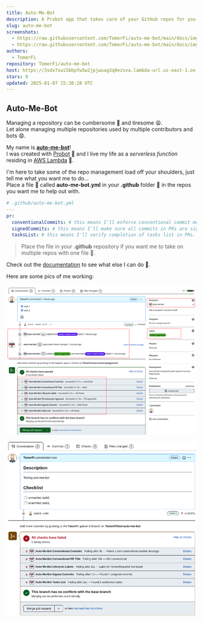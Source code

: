 ```yaml
---
title: Auto-Me-Bot
description: A Probot app that takes care of your GitHub repos for you
slug: auto-me-bot
screenshots:
  - https://raw.githubusercontent.com/TomerFi/auto-me-bot/main/docs/img/all-handlers-success.png
  - https://raw.githubusercontent.com/TomerFi/auto-me-bot/main/docs/img/all-handlers-fail.png
authors:
  - TomerFi
repository: TomerFi/auto-me-bot
host: https://3sdx7swi5bbpfw5w2jpjwuag3q0ezsva.lambda-url.us-east-1.on.aws/
stars: 9
updated: 2025-01-07 15:38:28 UTC
---
```


## Auto-Me-Bot

Managing a repository can be cumbersome :construction_worker: and tiresome :tired_face:.</br>
Let alone managing multiple repositories used by multiple contributors and bots :anguished:.

My name is [**auto-me-bot**][auto-me-bot-app]!</br>
I was created with [Probot][probot-pages] :robot: and I live my life as a _serverless function_ residing in [AWS Lambda][aws-lambda] :floppy_disk:.

I'm here to take some of the repo management load off your shoulders, just tell me what you want me to do...</br>
Place a file :memo: called **auto-me-bot.yml** in your **.github** folder :file_folder: in the repos you want me to help out with.

```yaml
# .github/auto-me-bot.yml
---
pr:
  conventionalCommits: # this means I'll enforce conventional commit messages in PRs.
  signedCommits: # this means I'll make sure all commits in PRs are signed with the 'Signed-off-by' trailer.
  tasksList: # this means I'll verify completion of tasks list in PRs.
```

> Place the file in your **.github** repository if you want me to take on multiple repos with one file :muscle:.

Check out the [documentation][auto-me-bot-docs] to see what else I can do :call_me_hand:.

Here are some pics of me working:

[![all-handlers-success]][auto-me-bot-docs]

[![all-handlers-fail]][auto-me-bot-docs]

<!-- REAL LINKS -->
[auto-me-bot-app]: https://github.com/apps/auto-me-bot
[auto-me-bot-docs]: https://auto-me-bot.tomfi.info/
[aws-lambda]: https://aws.amazon.com/lambda/
[probot-pages]: https://probot.github.io/
<!-- IMAGE LINKS -->
[all-handlers-fail]: https://raw.githubusercontent.com/TomerFi/auto-me-bot/main/docs/img/all-handlers-fail.png
[all-handlers-success]: https://raw.githubusercontent.com/TomerFi/auto-me-bot/main/docs/img/all-handlers-success.png
